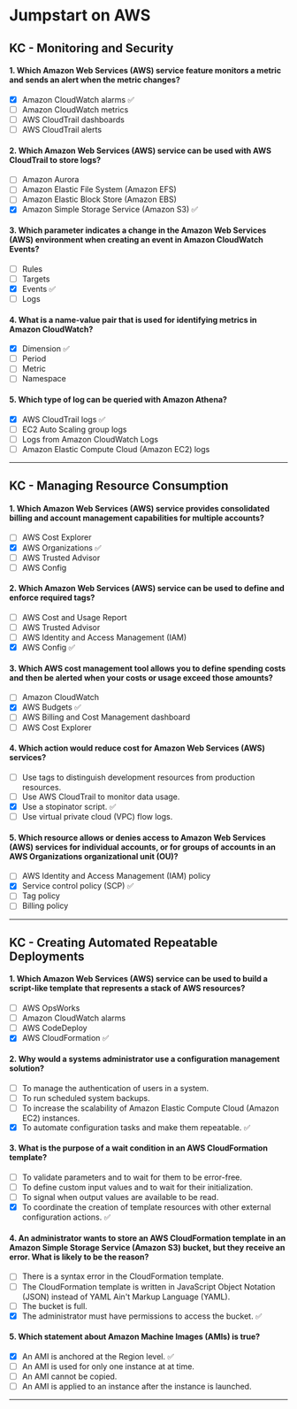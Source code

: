 # Jumpstart on AWS

## KC - Monitoring and Security

#### 1. Which Amazon Web Services (AWS) service feature monitors a metric and sends an alert when the metric changes?
- [x] Amazon CloudWatch alarms ✅
- [ ] Amazon CloudWatch metrics
- [ ] AWS CloudTrail dashboards
- [ ] AWS CloudTrail alerts

#### 2. Which Amazon Web Services (AWS) service can be used with AWS CloudTrail to store logs?
- [ ] Amazon Aurora
- [ ] Amazon Elastic File System (Amazon EFS)
- [ ] Amazon Elastic Block Store (Amazon EBS)
- [x] Amazon Simple Storage Service (Amazon S3) ✅

#### 3. Which parameter indicates a change in the Amazon Web Services (AWS) environment when creating an event in Amazon CloudWatch Events?
- [ ] Rules
- [ ] Targets
- [x] Events ✅
- [ ] Logs

#### 4. What is a name-value pair that is used for identifying metrics in Amazon CloudWatch?
- [x] Dimension ✅
- [ ] Period
- [ ] Metric
- [ ] Namespace

#### 5. Which type of log can be queried with Amazon Athena?
- [x] AWS CloudTrail logs ✅
- [ ] EC2 Auto Scaling group logs
- [ ] Logs from Amazon CloudWatch Logs
- [ ] Amazon Elastic Compute Cloud (Amazon EC2) logs

***

## KC - Managing Resource Consumption

#### 1. Which Amazon Web Services (AWS) service provides consolidated billing and account management capabilities for multiple accounts?
- [ ] AWS Cost Explorer
- [x] AWS Organizations ✅
- [ ] AWS Trusted Advisor
- [ ] AWS Config

#### 2. Which Amazon Web Services (AWS) service can be used to define and enforce required tags?
- [ ] AWS Cost and Usage Report
- [ ] AWS Trusted Advisor
- [ ] AWS Identity and Access Management (IAM)
- [x] AWS Config ✅

#### 3. Which AWS cost management tool allows you to define spending costs and then be alerted when your costs or usage exceed those amounts?
- [ ] Amazon CloudWatch
- [x] AWS Budgets ✅
- [ ] AWS Billing and Cost Management dashboard
- [ ] AWS Cost Explorer

#### 4. Which action would reduce cost for Amazon Web Services (AWS) services?
- [ ] Use tags to distinguish development resources from production resources.
- [ ] Use AWS CloudTrail to monitor data usage.
- [x] Use a stopinator script. ✅
- [ ] Use virtual private cloud (VPC) flow logs.

#### 5. Which resource allows or denies access to Amazon Web Services (AWS) services for individual accounts, or for groups of accounts in an AWS Organizations organizational unit (OU)?
- [ ] AWS Identity and Access Management (IAM) policy
- [x] Service control policy (SCP) ✅
- [ ] Tag policy
- [ ] Billing policy

***

## KC - Creating Automated Repeatable Deployments

#### 1. Which Amazon Web Services (AWS) service can be used to build a script-like template that represents a stack of AWS resources?
- [ ] AWS OpsWorks
- [ ] Amazon CloudWatch alarms
- [ ] AWS CodeDeploy
- [x] AWS CloudFormation ✅

#### 2. Why would a systems administrator use a configuration management solution?
- [ ] To manage the authentication of users in a system.
- [ ] To run scheduled system backups.
- [ ] To increase the scalability of Amazon Elastic Compute Cloud (Amazon EC2) instances.
- [x] To automate configuration tasks and make them repeatable. ✅

#### 3. What is the purpose of a wait condition in an AWS CloudFormation template?
- [ ] To validate parameters and to wait for them to be error-free.
- [ ] To define custom input values and to wait for their initialization.
- [ ] To signal when output values are available to be read.
- [x] To coordinate the creation of template resources with other external configuration actions. ✅

#### 4. An administrator wants to store an AWS CloudFormation template in an Amazon Simple Storage Service (Amazon S3) bucket, but they receive an error. What is likely to be the reason?
- [ ] There is a syntax error in the CloudFormation template.
- [ ] The CloudFormation template is written in JavaScript Object Notation (JSON) instead of YAML Ain't Markup Language (YAML).
- [ ] The bucket is full.
- [x] The administrator must have permissions to access the bucket. ✅

#### 5. Which statement about Amazon Machine Images (AMIs) is true?
- [x] An AMI is anchored at the Region level. ✅
- [ ] An AMI is used for only one instance at at time.
- [ ] An AMI cannot be copied.
- [ ] An AMI is applied to an instance after the instance is launched.

***
